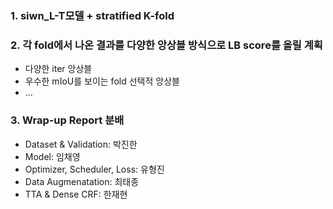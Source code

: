 ### 1. siwn_L-T모델 +  stratified K-fold

### 2. 각 fold에서 나온 결과를 다양한 앙상블 방식으로 LB score를 올릴 계획
  - 다양한 iter 앙상블
  - 우수한 mIoU를 보이는 fold 선택적 앙상블 
  - ...
### 3. Wrap-up Report 분배
  - Dataset & Validation: 박진한
  - Model: 임채영
  - Optimizer, Scheduler, Loss: 유형진
  - Data Augmenatation: 최태종
  - TTA & Dense CRF: 한재현
